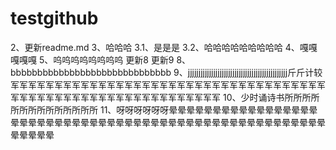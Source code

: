 # testgithub
2、更新readme.md
3、哈哈哈
3.1、是是是
3.2、哈哈哈哈哈哈哈哈哈
4、嘎嘎嘎嘎嘎
5、呜呜呜呜呜呜呜呜
更新8
更新9
8、bbbbbbbbbbbbbbbbbbbbbbbbbbbbbb
9、jjjjjjjjjjjjjjjjjjjjjjjjjjjjjjjjjjjjjjjjjjjjjjj斤斤计较军军军军军军军军军军军军军军军军军军军军军军军军军军军军军军军军军军军军军军军军军军军军军军军军军军军军军军军军军军军军
10、少时诵诗书所所所所所所所所所所所所所所
11、呀呀呀呀呀呀晕晕晕晕晕晕晕晕晕晕晕晕晕晕晕晕晕晕晕晕晕晕晕晕晕晕晕晕晕晕晕晕晕晕晕晕晕晕晕晕晕晕晕晕晕晕晕晕晕晕晕晕晕晕晕晕晕晕
